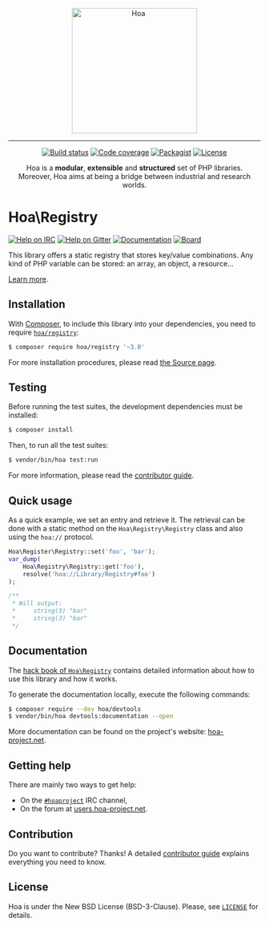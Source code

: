 <p align="center">
  <img src="https://static.hoa-project.net/Image/Hoa.svg" alt="Hoa" width="250px" />
</p>

---

<p align="center">
  <a href="https://travis-ci.org/hoaproject/Registry"><img src="https://img.shields.io/travis/hoaproject/Registry/master.svg" alt="Build status" /></a>
  <a href="https://coveralls.io/github/hoaproject/Registry?branch=master"><img src="https://img.shields.io/coveralls/hoaproject/Registry/master.svg" alt="Code coverage" /></a>
  <a href="https://packagist.org/packages/hoa/registry"><img src="https://img.shields.io/packagist/dt/hoa/registry.svg" alt="Packagist" /></a>
  <a href="https://hoa-project.net/LICENSE"><img src="https://img.shields.io/packagist/l/hoa/registry.svg" alt="License" /></a>
</p>
<p align="center">
  Hoa is a <strong>modular</strong>, <strong>extensible</strong> and
  <strong>structured</strong> set of PHP libraries.<br />
  Moreover, Hoa aims at being a bridge between industrial and research worlds.
</p>

# Hoa\Registry

[![Help on IRC](https://img.shields.io/badge/help-%23hoaproject-ff0066.svg)](https://webchat.freenode.net/?channels=#hoaproject)
[![Help on Gitter](https://img.shields.io/badge/help-gitter-ff0066.svg)](https://gitter.im/hoaproject/central)
[![Documentation](https://img.shields.io/badge/documentation-hack_book-ff0066.svg)](https://central.hoa-project.net/Documentation/Library/Registry)
[![Board](https://img.shields.io/badge/organisation-board-ff0066.svg)](https://waffle.io/hoaproject/registry)

This library offers a static registry that stores key/value combinations. Any
kind of PHP variable can be stored: an array, an object, a resource…

[Learn more](https://central.hoa-project.net/Documentation/Library/Registry).

## Installation

With [Composer](https://getcomposer.org/), to include this library into
your dependencies, you need to
require [`hoa/registry`](https://packagist.org/packages/hoa/registry):

```sh
$ composer require hoa/registry '~3.0'
```

For more installation procedures, please read [the Source
page](https://hoa-project.net/Source.html).

## Testing

Before running the test suites, the development dependencies must be installed:

```sh
$ composer install
```

Then, to run all the test suites:

```sh
$ vendor/bin/hoa test:run
```

For more information, please read the [contributor
guide](https://hoa-project.net/Literature/Contributor/Guide.html).

## Quick usage

As a quick example, we set an entry and retrieve it. The retrieval can be done
with a static method on the `Hoa\Registry\Registry` class and also using the
`hoa://` protocol.

```php
Hoa\Register\Registry::set('foo', 'bar');
var_dump(
    Hoa\Registry\Registry::get('foo'),
    resolve('hoa://Library/Registry#foo')
);

/**
 * Will output:
 *     string(3) "bar"
 *     string(3) "bar"
 */
```

## Documentation

The
[hack book of `Hoa\Registry`](https://central.hoa-project.net/Documentation/Library/Registry)
contains detailed information about how to use this library and how it works.

To generate the documentation locally, execute the following commands:

```sh
$ composer require --dev hoa/devtools
$ vendor/bin/hoa devtools:documentation --open
```

More documentation can be found on the project's website:
[hoa-project.net](https://hoa-project.net/).

## Getting help

There are mainly two ways to get help:

  * On the [`#hoaproject`](https://webchat.freenode.net/?channels=#hoaproject)
    IRC channel,
  * On the forum at [users.hoa-project.net](https://users.hoa-project.net).

## Contribution

Do you want to contribute? Thanks! A detailed [contributor
guide](https://hoa-project.net/Literature/Contributor/Guide.html) explains
everything you need to know.

## License

Hoa is under the New BSD License (BSD-3-Clause). Please, see
[`LICENSE`](https://hoa-project.net/LICENSE) for details.
